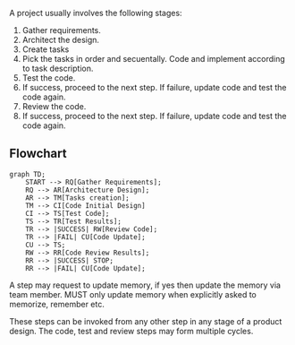 A project usually involves the following stages:

1. Gather requirements.
2. Architect the design.
3. Create tasks
4. Pick the tasks in order and secuentally. Code and implement according to task description.
5. Test the code.
6. If success, proceed to the next step. If failure, update code and test the code again. 
7. Review the code. 
8. If success, proceed to the next step. If failure, update code and test the code again.

## Flowchart

```mermaid
graph TD;
    START --> RQ[Gather Requirements];
    RQ --> AR[Architecture Design];
    AR --> TM[Tasks creation];
    TM --> CI[Code Initial Design]
    CI --> TS[Test Code];
    TS --> TR[Test Results];
    TR --> |SUCCESS| RW[Review Code];
    TR --> |FAIL| CU[Code Update];
    CU --> TS;
    RW --> RR[Code Review Results];
    RR --> |SUCCESS| STOP;
    RR --> |FAIL| CU[Code Update];
```

A step may request to update memory, if yes then update the memory via team member. MUST only update memory when explicitly asked to memorize, remember etc.

These steps can be invoked from any other step in any stage of a product design. The code, test and review steps may form multiple cycles. 
